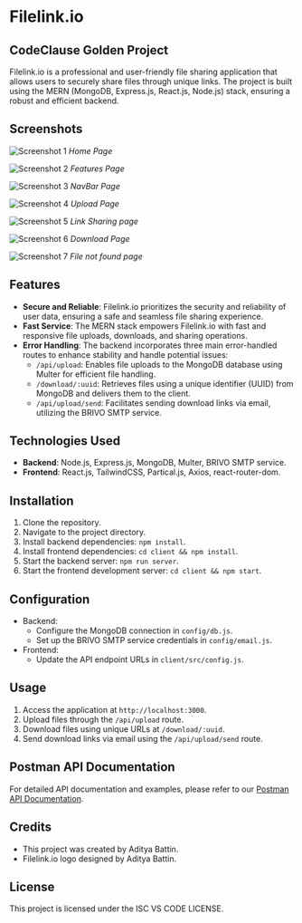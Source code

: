 # Filelink.io 
## CodeClause Golden Project

Filelink.io is a professional and user-friendly file sharing application that allows users to securely share files through unique links. The project is built using the MERN (MongoDB, Express.js, React.js, Node.js) stack, ensuring a robust and efficient backend.


## Screenshots

![Screenshot 1](screenshorts/1.png)
*Home Page*

![Screenshot 2](screenshorts/2.png)
*Features Page*

![Screenshot 3](screenshorts/3.png)
*NavBar Page*

![Screenshot 4](screenshorts/4.png)
*Upload Page*

![Screenshot 5](screenshorts/5.png)
*Link Sharing page*

![Screenshot 6](screenshorts/6.png)
*Download Page*

![Screenshot 7](screenshorts/7.png)
*File not found page*

## Features

- **Secure and Reliable**: Filelink.io prioritizes the security and reliability of user data, ensuring a safe and seamless file sharing experience.
- **Fast Service**: The MERN stack empowers Filelink.io with fast and responsive file uploads, downloads, and sharing operations.
- **Error Handling**: The backend incorporates three main error-handled routes to enhance stability and handle potential issues:
  - `/api/upload`: Enables file uploads to the MongoDB database using Multer for efficient file handling.
  - `/download/:uuid`: Retrieves files using a unique identifier (UUID) from MongoDB and delivers them to the client.
  - `/api/upload/send`: Facilitates sending download links via email, utilizing the BRIVO SMTP service.

## Technologies Used

- **Backend**: Node.js, Express.js, MongoDB, Multer, BRIVO SMTP service.
- **Frontend**: React.js, TailwindCSS, Partical.js, Axios, react-router-dom.

## Installation

1. Clone the repository.
2. Navigate to the project directory.
3. Install backend dependencies: `npm install`.
4. Install frontend dependencies: `cd client && npm install`.
5. Start the backend server: `npm run server`.
6. Start the frontend development server: `cd client && npm start`.

## Configuration

- Backend:
  - Configure the MongoDB connection in `config/db.js`.
  - Set up the BRIVO SMTP service credentials in `config/email.js`.
- Frontend:
  - Update the API endpoint URLs in `client/src/config.js`.

## Usage

1. Access the application at `http://localhost:3000`.
2. Upload files through the `/api/upload` route.
3. Download files using unique URLs at `/download/:uuid`.
4. Send download links via email using the `/api/upload/send` route.

## Postman API Documentation

For detailed API documentation and examples, please refer to our [Postman API Documentation](https://documenter.getpostman.com/view/23026707/2s946chEvE).


## Credits

- This project was created by Aditya Battin.
- Filelink.io logo designed by Aditya Battin.

## License

This project is licensed under the ISC VS CODE LICENSE.
